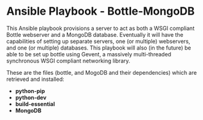 Ansible Playbook - Bottle-MongoDB
=================================

This Ansible playbook provisions a server to act as both a WSGI compliant Bottle webserver and a MongoDB database. Eventually it will have the capabilities of setting up separate servers, one (or multiple) webservers, and one (or multiple) databases. This playbook will also (in the future) be able to be set up bottle using Gevent, a massively multi-threaded synchronous WSGI compliant networking library.

These are the files (bottle, and MogoDB and their dependencies) which are retrieved and installed:

* **python-pip**
* **python-dev**
* **build-essential**
* **MongoDB**